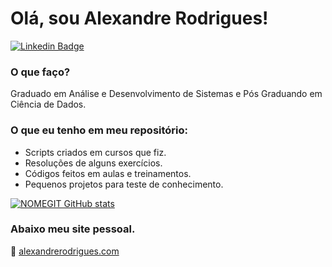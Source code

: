 # Olá, sou Alexandre Rodrigues!

[![Linkedin Badge](https://img.shields.io/badge/-LinkedIn-blue?style=flat-square&logo=Linkedin&logoColor=white&link=https://www.linkedin.com/in/alxrds/)](https://www.linkedin.com/in/alxrds/)

### O que faço?
Graduado em Análise e Desenvolvimento de Sistemas e
Pós Graduando em Ciência de Dados.

### O que eu tenho em meu repositório:

 - Scripts criados em cursos que fiz.
 - Resoluções de alguns exercícios.
 - Códigos feitos em aulas e treinamentos.
 - Pequenos projetos para teste de conhecimento.

[![NOMEGIT GitHub stats](https://github-readme-stats.vercel.app/api?username=NOMEGIT)](https://github.com/alxrds/github-readme-stats)


### Abaixo meu site pessoal.
:link: [alexandrerodrigues.com](https://alexandrerodrigues.com/)


